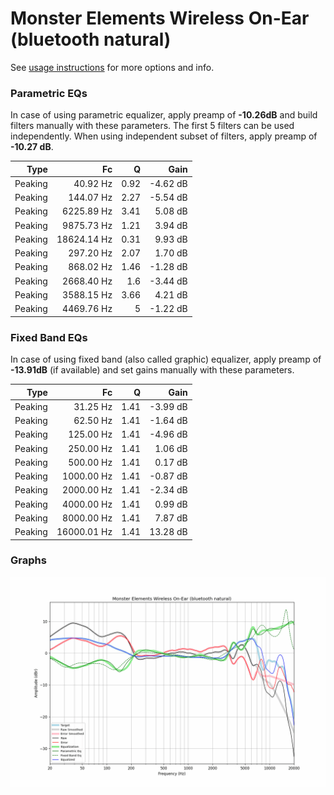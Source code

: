 # Monster Elements Wireless On-Ear (bluetooth natural)
See [usage instructions](https://github.com/jaakkopasanen/AutoEq#usage) for more options and info.

### Parametric EQs
In case of using parametric equalizer, apply preamp of **-10.26dB** and build filters manually
with these parameters. The first 5 filters can be used independently.
When using independent subset of filters, apply preamp of **-10.27 dB**.

| Type    | Fc          |    Q | Gain     |
|--------:|------------:|-----:|---------:|
| Peaking | 40.92 Hz    | 0.92 | -4.62 dB |
| Peaking | 144.07 Hz   | 2.27 | -5.54 dB |
| Peaking | 6225.89 Hz  | 3.41 | 5.08 dB  |
| Peaking | 9875.73 Hz  | 1.21 | 3.94 dB  |
| Peaking | 18624.14 Hz | 0.31 | 9.93 dB  |
| Peaking | 297.20 Hz   | 2.07 | 1.70 dB  |
| Peaking | 868.02 Hz   | 1.46 | -1.28 dB |
| Peaking | 2668.40 Hz  | 1.6  | -3.44 dB |
| Peaking | 3588.15 Hz  | 3.66 | 4.21 dB  |
| Peaking | 4469.76 Hz  | 5    | -1.22 dB |

### Fixed Band EQs
In case of using fixed band (also called graphic) equalizer, apply preamp of **-13.91dB**
(if available) and set gains manually with these parameters.

| Type    | Fc          |    Q | Gain     |
|--------:|------------:|-----:|---------:|
| Peaking | 31.25 Hz    | 1.41 | -3.99 dB |
| Peaking | 62.50 Hz    | 1.41 | -1.64 dB |
| Peaking | 125.00 Hz   | 1.41 | -4.96 dB |
| Peaking | 250.00 Hz   | 1.41 | 1.06 dB  |
| Peaking | 500.00 Hz   | 1.41 | 0.17 dB  |
| Peaking | 1000.00 Hz  | 1.41 | -0.87 dB |
| Peaking | 2000.00 Hz  | 1.41 | -2.34 dB |
| Peaking | 4000.00 Hz  | 1.41 | 0.99 dB  |
| Peaking | 8000.00 Hz  | 1.41 | 7.87 dB  |
| Peaking | 16000.01 Hz | 1.41 | 13.28 dB |

### Graphs
![](./Monster%20Elements%20Wireless%20On-Ear%20(bluetooth%20natural).png)